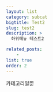 ```yaml
---
layout: list
category: subcat
bigtitle: Test2
slug: test2
description: >
  하위메뉴 테스트2

related_posts:
    -
list: true
order: 2
---
```


카테고리일뿐
